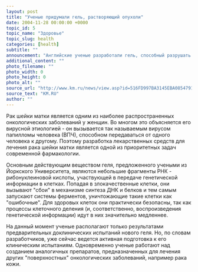 ```yaml
---
layout: post
title: "Ученые придумали гель, растворяющий опухоли"
date: 2004-11-28 00:00:00 +0000
topic_id: 5
topic_name: "Здоровье"
topic_slug: health
categories: [health]
subtitle: ""
announcement: "Английские ученые разработали гель, способный разрушать клетки рака шейки матки и при этом не повреждать здоровые ткани. В его основу входят фрагменты РНК, стимулирующие процесс естественной гибели клеток."
additional_content: ""
photo_filename: ""
photo_width: 0
photo_height: 0
photo_alt: ""
source_url: "http://www.km.ru/news/view.asp?id=516FD997BA3145EBA085479132B0CA3B"
source_text: "KM.RU"
author: ""
---
```

Рак шейки матки является одним из наиболее распространенных онкологических заболеваний у женщин. Во многом это объясняется его вирусной этиологией - он вызывается так называемым вирусом папилломы человека (ВПЧ), способном передаваться от одного человека к другому. Поэтому разработка лекарственных средств для лечения рака шейки матки является одной из приоритетных задач современной фармакологии.

Основным действующим веществом геля, предложенного учеными из Йоркского Университета, являются небольшие фрагменты РНК - рибонуклеиновой кислоты, участвующей в передаче генетической информации в клетках. Попадая в злокачественные клетки, они вызывают "сбои" в механизме синтеза ДНК и белков и тем самым запускают системы ферментов, уничтожающие такие клетки как "ошибочные". Для здоровых клеток они практически безопасны, так как процессы клеточного деления (и, соответственно, воспроизведения генетической информации) идут в них значительно медленнее.

На данный момент ученые располагают только результатами предварительных доклинических испытаний нового геля. Но, по словам разработчиков, уже сейчас ведется активная подготовка к его клиническим испытаниям. Одновременно ученые работают над созданием аналогичных препаратов, предназначенных для лечения других "поверхностных" онкологических заболеваний, например рака кожи.
